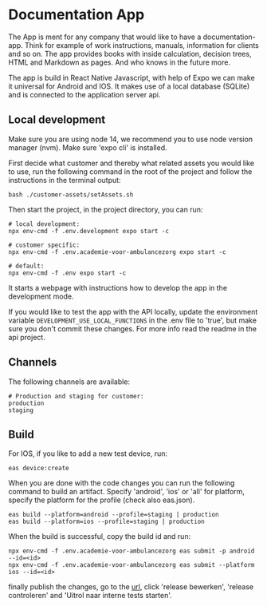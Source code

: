 # Documentation App

The App is ment for any company that would like to have a documentation-app.
Think for example of work instructions, manuals, information for clients and so on.
The app provides books with inside calculation, decision trees, HTML and Markdown as pages.
And who knows in the future more.

The app is build in React Native Javascript, with help of Expo we can make it universal for Android and IOS. 
It makes use of a local database (SQLite) and is connected to the application server api.

## Local development

Make sure you are using node 14, we recommend you to use node version manager (nvm).
Make sure 'expo cli' is installed.

First decide what customer and thereby what related assets you would like to use, 
run the following command in the root of the project and follow the instructions in the terminal output:

    bash ./customer-assets/setAssets.sh

Then start the project, in the project directory, you can run:

    # local development:
    npx env-cmd -f .env.development expo start -c

    # customer specific:
    npx env-cmd -f .env.academie-voor-ambulancezorg expo start -c
    
    # default:
    npx env-cmd -f .env expo start -c

It starts a webpage with instructions how to develop the app in the development mode.

If you would like to test the app with the API locally, update the environment variable
`DEVELOPMENT_USE_LOCAL_FUNCTIONS` in the .env file to 'true', but make sure you don't
commit these changes. For more info read the readme in the api project.

## Channels

The following channels are available:

    # Production and staging for customer:
    production
    staging

## Build

For IOS, if you like to add a new test device, run:

    eas device:create

When you are done with the code changes you can run the following command to build an artifact.
Specify 'android', 'ios' or 'all' for platform, specify the platform for the profile (check also eas.json).

    eas build --platform=android --profile=staging | production
    eas build --platform=ios --profile=staging | production

When the build is successful, copy the build id and run:

    npx env-cmd -f .env.academie-voor-ambulancezorg eas submit -p android --id=<id>
    npx env-cmd -f .env.academie-voor-ambulancezorg eas submit --platform ios --id=<id>

finally publish the changes, go to the [url](https://play.google.com/console/u/0/developers/4874062365169363132/app/4972026240016024530/tracks/internal-testing),
click 'release bewerken', 'release controleren' and 'Uitrol naar interne tests starten'.